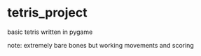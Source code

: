 # tetris_project
basic tetris written in pygame


note: extremely bare bones but working movements and scoring
